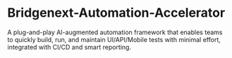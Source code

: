 # Bridgenext-Automation-Accelerator
A plug-and-play AI-augmented automation framework that enables teams to quickly build, run, and maintain UI/API/Mobile tests with minimal effort, integrated with CI/CD and smart reporting.
